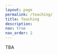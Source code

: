 ```yaml
---
layout: page
permalink: /teaching/
title: Teaching
description: 
nav: true
nav_order: 2
---
```


TBA